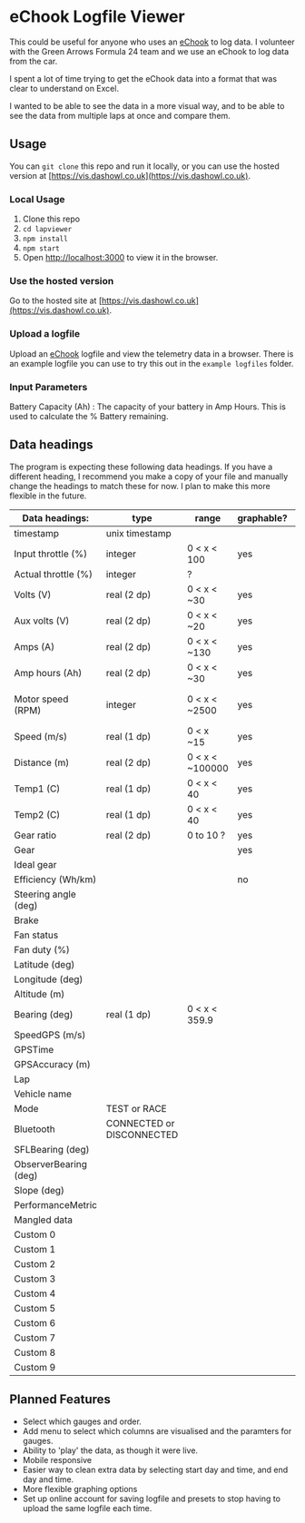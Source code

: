 # eChook Logfile Viewer

This could be useful for anyone who uses an [eChook](https://github.com/echook) to log data. I volunteer with the Green Arrows Formula 24 team and we use an eChook to log data from the car.

I spent a lot of time trying to get the eChook data into a format that was clear to understand on Excel. 

I wanted to be able to see the data in a more visual way, and to be able to see the data from multiple laps at once and compare them. 

## Usage 

You can ```git clone``` this repo and run it locally, or you can use the hosted version at [https://vis.dashowl.co.uk](https://vis.dashowl.co.uk).

### Local Usage

1. Clone this repo
2. ```cd lapviewer```
2. ```npm install```
3. ```npm start```
4. Open [http://localhost:3000](http://localhost:3000) to view it in the browser.

### Use the hosted version

Go to the hosted site at [https://vis.dashowl.co.uk](https://vis.dashowl.co.uk).

### Upload a logfile

Upload an [eChook](https://github.com/echook) logfile and view the telemetry data in a browser. There is an example logfile you can use to try this out in the ```example logfiles``` folder.

### Input Parameters
Battery Capacity (Ah) : The capacity of your battery in Amp Hours. This is used to calculate the % Battery remaining. 

## Data headings
The program is expecting these following data headings. If you have a different heading, I recommend you make a copy of your file and manually change the headings to match these for now. I plan to make this more flexible in the future.

| Data headings:      | type           | range        | graphable? | notes |
| --------------------| -------------- | -----------  | ---------- |  ---- |
| timestamp           | unix timestamp |              |            |       |
| Input throttle (%)  | integer        | 0 < x < 100  |  yes       |        |
| Actual throttle (%) | integer        | ?            |            |        |
| Volts (V)           | real (2 dp)    | 0 < x < ~30  |  yes       |       |
| Aux volts (V)       | real (2 dp)    | 0 < x < ~20  |  yes       |        |
| Amps (A)            | real (2 dp)    | 0 < x < ~130 |  yes       |        |
| Amp hours (Ah)      | real (2 dp)    | 0 < x < ~30  |  yes       |         |
| Motor speed (RPM)   | integer        | 0 < x < ~2500 | yes       | ( sticks around 2000) |
| Speed (m/s)         | real (1 dp)    | 0 < x ~15    |  yes         |  |
| Distance (m)        | real (2 dp)    | 0 < x < ~100000|yes          |  (big number) |
| Temp1 (C)           | real (1 dp)    | 0 < x < 40   |  yes             |            |
| Temp2 (C)           | real (1 dp)    | 0 < x < 40   |  yes            |            |
| Gear ratio          | real (2 dp)    | 0 to 10 ?    |  yes             |           |
| Gear                |                |              |  yes              |          |
| Ideal gear          |                |              |                 |        |
| Efficiency (Wh/km)  |                |              |  no            |            |
| Steering angle (deg)|                |              |                 |          |
| Brake               |
| Fan status          |
| Fan duty (%)        |
| Latitude (deg)      |
| Longitude (deg)     |
| Altitude (m)        |
| Bearing (deg)       | real (1 dp) | 0 < x < 359.9
| SpeedGPS (m/s)      |
| GPSTime             |
| GPSAccuracy (m)     |
| Lap                 |
| Vehicle name        |
| Mode                | TEST or RACE
| Bluetooth           | CONNECTED or DISCONNECTED
| SFLBearing (deg)    | 
| ObserverBearing (deg)|
| Slope (deg)         | 
| PerformanceMetric   |
| Mangled data        |
| Custom 0            |
| Custom 1            |
| Custom 2            |
| Custom 3            |
| Custom 4            |
| Custom 5            |
| Custom 6            |
| Custom 7            |
| Custom 8            |
| Custom 9            |




    
## Planned Features
- Select which gauges and order.
- Add menu to select which columns are visualised and the paramters for gauges.
- Ability to 'play' the data, as though it were live.
- Mobile responsive
- Easier way to clean extra data by selecting start day and time, and end day and time.
- More flexible graphing options
- Set up online account for saving logfile and presets to stop having to upload the same logfile each time.